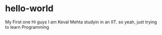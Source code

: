 # hello-world
My First one
Hi guys I am Keval Mehta studyin in an IIT.
so yeah, just trying to learn Programming
